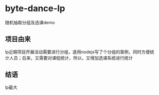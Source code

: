 # byte-dance-lp
随机抽取分组及选课demo

## 项目由来
lp近期项目开展活动需要进行分组，遂用nodejs写了个分组的案例，同时方便统计人员；后来，又需要对课程统计，所以，又增加选课系统进行统计

## 结语
lp最大
